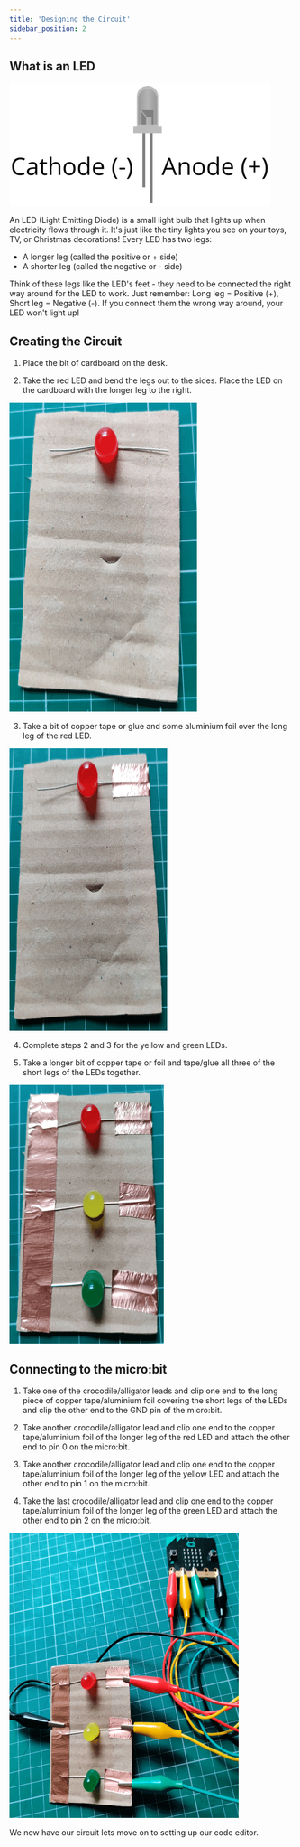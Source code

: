 ```yaml
---
title: 'Designing the Circuit'
sidebar_position: 2
---
```


## What is an LED

![LED Diagram](./img/LEDDiagram.png)

An LED (Light Emitting Diode) is a small light bulb that lights up when electricity flows through it. It's just like the tiny lights you see on your toys, TV, or Christmas decorations!
Every LED has two legs:

- A longer leg (called the positive or + side)
- A shorter leg (called the negative or - side)

Think of these legs like the LED's feet - they need to be connected the right way around for the LED to work. Just remember: Long leg = Positive (+), Short leg = Negative (-). If you connect them the wrong way around, your LED won't light up!

## Creating the Circuit

1. Place the bit of cardboard on the desk.
   
2. Take the red LED and bend the legs out to the sides. Place the LED on the cardboard with the longer leg to the right.

![Red LED placed on the cardboard](./img/TLCircuit01.png)

3. Take a bit of copper tape or glue and some aluminium foil over the long leg of the red LED.

![Taping the Longer leg of the red LED](./img/TLCircuit02.png)

4. Complete steps 2 and 3 for the yellow and green LEDs.

5. Take a longer bit of copper tape or foil and tape/glue all three of the short legs of the LEDs together.

![Completed Circuit](./img/TLCircuit03.png)

## Connecting to the micro:bit

1. Take one of the crocodile/alligator leads and clip one end to the long piece of copper tape/aluminium foil covering the short legs of the LEDs and clip the other end to the GND pin of the micro:bit.

2. Take another crocodile/alligator lead and clip one end to the copper tape/aluminium foil of the longer leg of the red LED and attach the other end to pin 0 on the micro:bit.

3. Take another crocodile/alligator lead and clip one end to the copper tape/aluminium foil of the longer leg of the yellow LED and attach the other end to pin 1 on the micro:bit.

4. Take the last crocodile/alligator lead and clip one end to the copper tape/aluminium foil of the longer leg of the green LED and attach the other end to pin 2 on the micro:bit.

![Completed circuit with the micro:bit](./img/TLCircuit04.png)

We now have our circuit lets move on to setting up our code editor.
